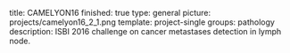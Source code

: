 title: CAMELYON16
finished: true
type: general
picture: projects/camelyon16_2_1.png
template: project-single
groups: pathology
description: ISBI 2016 challenge on cancer metastases detection in lymph node.

